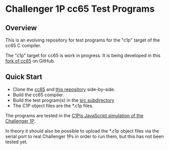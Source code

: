 # Challenger 1P cc65 Test Programs

## Overview

This is an evolving repository for test programs
for the "c1p" target of the cc65 C compiler.

The "c1p" target for cc65 is work in progress. It is being developed
in this [fork of cc65](https://github.com/smuehlst/cc65) on GitHub.

## Quick Start

* Clone the [cc65](https://github.com/smuehlst/cc65) and [this repository](https://github.com/smuehlst/cc65) side-by-side.
* Build the cc65 compiler.
* Build the test program(s) in the [src subdirectory](https://github.com/smuehlst/c1pctest/tree/master/src)
* The C1P object files are the *.c1p files.

The programs are tested in the [C1Pjs JavaScript simulation
of the Challenger 1P](http://www.pcjs.org/docs/c1pjs/).

In theory it should also be possible to upload the *.c1p object files
via the serial port to real Challenger 1Ps in order to run them, but this
has not been tested yet.
